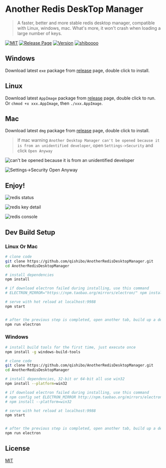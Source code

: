 # Another Redis DeskTop Manager

> A faster, better and more stable redis desktop manager, compatible with Linux, windows, mac. What's more, it won't crash when loading a large number of keys.

[![MIT](https://img.shields.io/badge/license-MIT-000000.svg)](LICENSE)
[![Release Page](https://img.shields.io/badge/Download-Release-blue.svg)](https://github.com/qishibo/AnotherRedisDesktopManager/releases)
[![Version](https://img.shields.io/github/release/qishibo/AnotherRedisDeskTopManager.svg?label=Release)](https://github.com/qishibo/AnotherRedisDesktopManager/releases)
[![shiboooo](https://img.shields.io/badge/Weibo-@%E9%BD%90%E5%A3%AB%E5%8D%9A-D64943.svg)](https://weibo.com/shiboooo/)

## Windows

Download latest `exe` package from [release](https://github.com/qishibo/AnotherRedisDesktopManager/releases) page, double click to install.

## Linux

Download latest `AppImage` package from [release](https://github.com/qishibo/AnotherRedisDesktopManager/releases) page, double click to run. Or `chmod +x xxx.AppImage`, then `./xxx.AppImage`.

## Mac

Download latest `dmg` package from [release](https://github.com/qishibo/AnotherRedisDesktopManager/releases) page, double click to install.

> If mac warning `Another Desktop Manager can't be opened because it is from an unidentified developer`, open `Settings->Security` and click `Open Anyway`

![can't be opened because it is from an unidentified developer](https://ws1.sinaimg.cn/large/71405cably1g1o8ln36ksj20bp065jrv.jpg)

![Settings->Security Open Anyway](https://ws1.sinaimg.cn/large/71405cably1g1o8lmzh4zj20ii0f1wfx.jpg)

## Enjoy!

![redis status](https://ws1.sinaimg.cn/large/71405cably1g1pgxyaurdj20ux0lrwgy.jpg)

![redis key detail](https://ws1.sinaimg.cn/large/71405cably1g1pgxya0t3j20uy0lpdhp.jpg)

![redis console](https://ws1.sinaimg.cn/large/71405cably1g1pgxyc3otj20uv0lowg4.jpg)


## Dev Build Setup

### Linux Or Mac

```bash
# clone code
git clone https://github.com/qishibo/AnotherRedisDesktopManager.git
cd AnotherRedisDesktopManager

# install dependencies
npm install

# if download electron failed during installing, use this command
# ELECTRON_MIRROR="https://npm.taobao.org/mirrors/electron/" npm install

# serve with hot reload at localhost:9988
npm start


# after the previous step is completed, open another tab, build up a desktop client
npm run electron
```


### Windows

``` bash
# install build tools for the first time, just execute once
npm install -g windows-build-tools

# clone code
git clone https://github.com/qishibo/AnotherRedisDesktopManager.git
cd AnotherRedisDesktopManager

# install dependencies, 32-bit or 64-bit all use win32
npm install --platform=win32

# if download electron failed during installing, use this command
# npm config set ELECTRON_MIRROR http://npm.taobao.org/mirrors/electron/
# npm install --platform=win32

# serve with hot reload at localhost:9988
npm start


# after the previous step is completed, open another tab, build up a desktop client
npm run electron
```

## License

[MIT](LICENSE)

